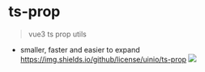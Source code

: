 # ts-prop
> vue3 ts prop utils
* smaller, faster and easier to expand
  https://img.shields.io/github/license/uinio/ts-prop
![](https://img.shields.io/github/stars/uinio/ts-prop)

